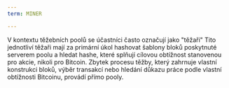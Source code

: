 ```yaml
---
term: MINER

---
```

V kontextu těžebních poolů se účastníci často označují jako "těžaři" Tito jednotliví těžaři mají za primární úkol hashovat šablony bloků poskytnuté serverem poolu a hledat hashe, které splňují cílovou obtížnost stanovenou pro akcie, nikoli pro Bitcoin. Zbytek procesu těžby, který zahrnuje vlastní konstrukci bloků, výběr transakcí nebo hledání důkazu práce podle vlastní obtížnosti Bitcoinu, provádí přímo pooly.